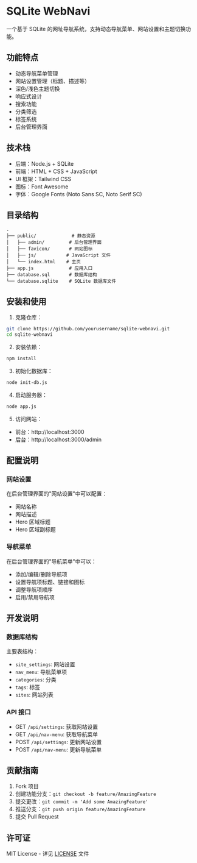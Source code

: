 # SQLite WebNavi

一个基于 SQLite 的网址导航系统，支持动态导航菜单、网站设置和主题切换功能。

## 功能特点

- 动态导航菜单管理
- 网站设置管理（标题、描述等）
- 深色/浅色主题切换
- 响应式设计
- 搜索功能
- 分类筛选
- 标签系统
- 后台管理界面

## 技术栈

- 后端：Node.js + SQLite
- 前端：HTML + CSS + JavaScript
- UI 框架：Tailwind CSS
- 图标：Font Awesome
- 字体：Google Fonts (Noto Sans SC, Noto Serif SC)

## 目录结构

```
.
├── public/             # 静态资源
│   ├── admin/         # 后台管理界面
│   ├── favicon/       # 网站图标
│   ├── js/           # JavaScript 文件
│   └── index.html    # 主页
├── app.js             # 应用入口
├── database.sql       # 数据库结构
└── database.sqlite    # SQLite 数据库文件
```

## 安装和使用

1. 克隆仓库：
```bash
git clone https://github.com/yourusername/sqlite-webnavi.git
cd sqlite-webnavi
```

2. 安装依赖：
```bash
npm install
```

3. 初始化数据库：
```bash
node init-db.js
```

4. 启动服务器：
```bash
node app.js
```

5. 访问网站：
- 前台：http://localhost:3000
- 后台：http://localhost:3000/admin

## 配置说明

### 网站设置

在后台管理界面的"网站设置"中可以配置：
- 网站名称
- 网站描述
- Hero 区域标题
- Hero 区域副标题

### 导航菜单

在后台管理界面的"导航菜单"中可以：
- 添加/编辑/删除导航项
- 设置导航项标题、链接和图标
- 调整导航项顺序
- 启用/禁用导航项

## 开发说明

### 数据库结构

主要表结构：
- `site_settings`: 网站设置
- `nav_menu`: 导航菜单项
- `categories`: 分类
- `tags`: 标签
- `sites`: 网站列表

### API 接口

- GET `/api/settings`: 获取网站设置
- GET `/api/nav-menu`: 获取导航菜单
- POST `/api/settings`: 更新网站设置
- POST `/api/nav-menu`: 更新导航菜单

## 贡献指南

1. Fork 项目
2. 创建功能分支：`git checkout -b feature/AmazingFeature`
3. 提交更改：`git commit -m 'Add some AmazingFeature'`
4. 推送分支：`git push origin feature/AmazingFeature`
5. 提交 Pull Request

## 许可证

MIT License - 详见 [LICENSE](LICENSE) 文件 